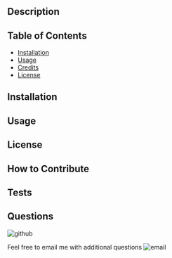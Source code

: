 # <Your-Project-Title>

## Description



## Table of Contents

- [Installation](#installation)
- [Usage](#usage)
- [Credits](#credits)
- [License](#license)

## Installation



## Usage



## License





## How to Contribute


## Tests
 
 

## Questions
    
![github](https://github.com/${answers.github})

Feel free to email me with additional questions
![email]()
